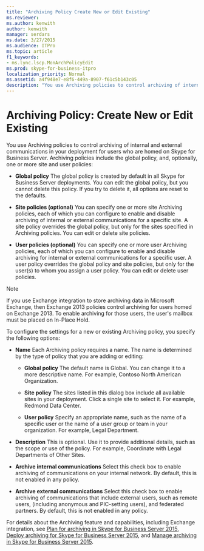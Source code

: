 ```yaml
---
title: "Archiving Policy Create New or Edit Existing"
ms.reviewer: 
ms.author: kenwith
author: kenwith
manager: serdars
ms.date: 3/27/2015
ms.audience: ITPro
ms.topic: article
f1_keywords:
- ms.lync.lscp.MonArchPolicyEdit
ms.prod: skype-for-business-itpro
localization_priority: Normal
ms.assetid: a4f948e7-e8f6-449a-8907-f61c5b143c05
description: "You use Archiving policies to control archiving of internal and external communications in your deployment for users who are homed on Skype for Business Server. Archiving policies include the global policy, and, optionally, one or more site and user policies:"
---
```


# Archiving Policy: Create New or Edit Existing
 
You use Archiving policies to control archiving of internal and external communications in your deployment for users who are homed on Skype for Business Server. Archiving policies include the global policy, and, optionally, one or more site and user policies:
  
- **Global policy** The global policy is created by default in all Skype for Business Server deployments. You can edit the global policy, but you cannot delete this policy. If you try to delete it, all options are reset to the defaults.
    
- **Site policies (optional)** You can specify one or more site Archiving policies, each of which you can configure to enable and disable archiving of internal or external communications for a specific site. A site policy overrides the global policy, but only for the sites specified in Archiving policies. You can edit or delete site policies.
    
- **User policies (optional)** You can specify one or more user Archiving policies, each of which you can configure to enable and disable archiving for internal or external communications for a specific user. A user policy overrides the global policy and site policies, but only for the user(s) to whom you assign a user policy. You can edit or delete user policies.
    
> [!NOTE]
> If you use Exchange integration to store archiving data in Microsoft Exchange, then Exchange 2013 policies control archiving for users homed on Exchange 2013. To enable archiving for those users, the user's mailbox must be placed on In-Place Hold. 
  
To configure the settings for a new or existing Archiving policy, you specify the following options:
- **Name** Each Archiving policy requires a name. The name is determined by the type of policy that you are adding or editing:
    
  - **Global policy** The default name is Global. You can change it to a more descriptive name. For example, Contoso North American Organization.
    
  - **Site policy** The sites listed in this dialog box include all available sites in your deployment. Click a single site to select it. For example, Redmond Data Center.
    
  - **User policy** Specify an appropriate name, such as the name of a specific user or the name of a user group or team in your organization. For example, Legal Department.
    
- **Description** This is optional. Use it to provide additional details, such as the scope or use of the policy. For example, Coordinate with Legal Departments of Other Sites.
    
- **Archive internal communications** Select this check box to enable archiving of communications on your internal network. By default, this is not enabled in any policy.
    
- **Archive external communications** Select this check box to enable archiving of communications that include external users, such as remote users, (including anonymous and PIC-setting users), and federated partners. By default, this is not enabled in any policy.
    
For details about the Archiving feature and capabilities, including Exchange integration, see [Plan for archiving in Skype for Business Server 2015](../../plan-your-deployment/archiving/archiving.md), [Deploy archiving for Skype for Business Server 2015](../../deploy/deploy-archiving/deploy-archiving.md), and [Manage archiving in Skype for Business Server 2015](../../manage/archiving/archiving.md).

